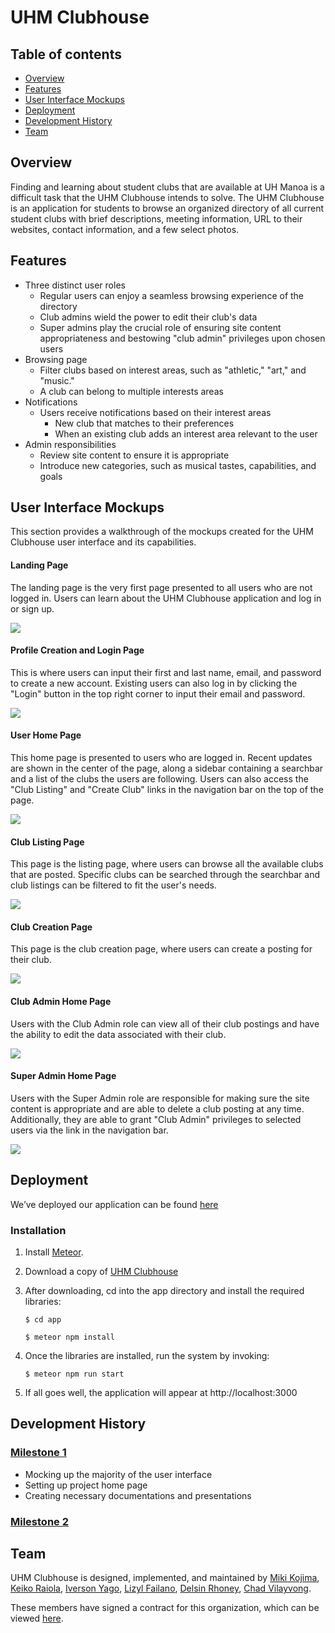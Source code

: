 # UHM Clubhouse

## Table of contents

* [Overview](#overview)
* [Features](#features)
* [User Interface Mockups](#user-interface-mockups)
* [Deployment](#deployment)
* [Development History](#development-history)
* [Team](#team)


## Overview 
Finding and learning about student clubs that are available at UH Manoa is a difficult task that the UHM Clubhouse intends to solve. The UHM Clubhouse is an application for students to browse an organized directory of all current student clubs with brief descriptions, meeting information, URL to their websites, contact information, and a few select photos.

## Features
* Three distinct user roles
  * Regular users can enjoy a seamless browsing experience of the directory
  * Club admins wield the power to edit their club's data
  * Super admins play the crucial role of ensuring site content appropriateness and bestowing "club admin" privileges upon chosen users
* Browsing page
  * Filter clubs based on interest areas, such as "athletic," "art," and "music." 
  * A club can belong to multiple interests areas
* Notifications
  * Users receive notifications based on their interest areas
    * New club that matches to their preferences
    * When an existing club adds an interest area relevant to the user
* Admin responsibilities
  * Review site content to ensure it is appropriate
  * Introduce new categories, such as musical tastes, capabilities, and goals


## User Interface Mockups
This section provides a walkthrough of the mockups created for the UHM Clubhouse user interface and its capabilities.

#### Landing Page
The landing page is the very first page presented to all users who are not logged in. Users can learn about the UHM Clubhouse application and log in or sign up.

<img src="images/landing.png">

#### Profile Creation and Login Page
This is where users can input their first and last name, email, and password to create a new account. Existing users can also log in by clicking the "Login" button in the top right corner to input their email and password.

<img src="images/signin.png">

#### User Home Page
This home page is presented to users who are logged in. Recent updates are shown in the center of the page, along a sidebar containing a searchbar and a list of the clubs the users are following. Users can also access the "Club Listing" and "Create Club" links in the navigation bar on the top of the page.

<img src="images/user-landing.png">

#### Club Listing Page
This page is the listing page, where users can browse all the available clubs that are posted. Specific clubs can be searched through the searchbar and club listings can be filtered to fit the user's needs. 

<img src="images/club-listing.png">

#### Club Creation Page
This page is the club creation page, where users can create a posting for their club. 

<img src="images/create-club.png">

#### Club Admin Home Page
Users with the Club Admin role can view all of their club postings and have the ability to edit the data associated with their club.

<img src="images/edit-club.png">

#### Super Admin Home Page
Users with the Super Admin role are responsible for making sure the site content is appropriate and are able to delete a club posting at any time. Additionally, they are able to grant "Club Admin" privileges to selected users via the link in the navigation bar.

<img src="images/super-admin.png">

## Deployment
We’ve deployed our application can be found [here](http://24.144.116.33/)
### Installation
1. Install [Meteor](https://www.meteor.com/install).

2. Download a copy of [UHM Clubhouse](https://github.com/uhm-clubhouse/uhm-clubhouse) 
3. After downloading, cd into the app directory and install the required libraries:
    ```
    $ cd app
    ```
    ```
    $ meteor npm install
    ```
4. Once the libraries are installed, run the system by invoking:
    ```
    $ meteor npm run start
    ```
5. If all goes well, the application will appear at http://localhost:3000

## Development History
### [Milestone 1](https://github.com/orgs/uhm-clubhouse/projects/2)
* Mocking up the majority of the user interface
* Setting up project home page
* Creating necessary documentations and presentations

### [Milestone 2](https://github.com/orgs/uhm-clubhouse/projects/5)
     
## Team
UHM Clubhouse is designed, implemented, and maintained by [Miki Kojima](https://github.com/miki-x2), [Keiko Raiola](https://github.com/keikotr), [Iverson Yago](https://github.com/iversony1), [Lizyl Failano](https://github.com/lizylf), [Delsin Rhoney](https://github.com/DelsinRhoney), [Chad Vilayvong](https://github.com/Chadv2). 

These members have signed a contract for this organization, which can be viewed [here](https://docs.google.com/document/d/17iacQBDx85FvQOAC1Jws0_lws82LN-tlW3v9oX7Rp2A/edit?usp=sharing).


